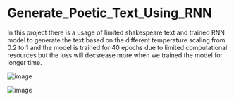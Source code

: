 # Generate_Poetic_Text_Using_RNN

In this project there is a usage of limited shakespeare text and trained RNN model to generate the text based on the different temperature scaling from 0.2 to 1 and the model is trained for 40 epochs due to limited computational resources but the loss will decsrease more when we trained the model for longer time.

![image](https://user-images.githubusercontent.com/42711425/213918633-b383a0c2-d62f-48fa-a51c-d76fafdfef86.png)

![image](https://user-images.githubusercontent.com/42711425/213918653-e69b2da1-e415-4d26-9104-058fb09593fa.png)




